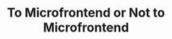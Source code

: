 ---
title: "To Microfrontend or Not to Microfrontend"
slug: "to-microfrontend-or-not-to-microfrontend"
draft: false
is_upcoming: false
event_date: "2023-04-21"
image: "img/resources/microfrontends-react-miami.webp"
name: "To Micro-Frontend or Not to Micro-Frontend 5 Questions to Ask First at React Miami 2023"
description: "Although some may claim microservices are dead, micro-frontends are gaining steam in the React community and amongst frontend developers as a whole. Having applications devoted to small services or specific parts of a website can make it easier and faster to ship updates. However, before choosing to adopt the micro frontend architecture there are questions teams should consider, like how to handle code and dependency duplication and how to ensure consistency across multiple apps. In this talk, I’ll present 5 questions to ask yourself before working with micro-frontends that will help you decide if it’s the optimal solution for your team."
events: ['Conference Talk']
registration_link: 
call_to_action: 
video_link: https://www.youtube.com/embed/u6AIHM7ozQQ?si=uSZZCtByTAHZ7gTS
audio_link: 
categories: ['Video']
presenters: ['Danielle Maxwell']
topics: ['Micro-Frontend', 'React Miami']
---